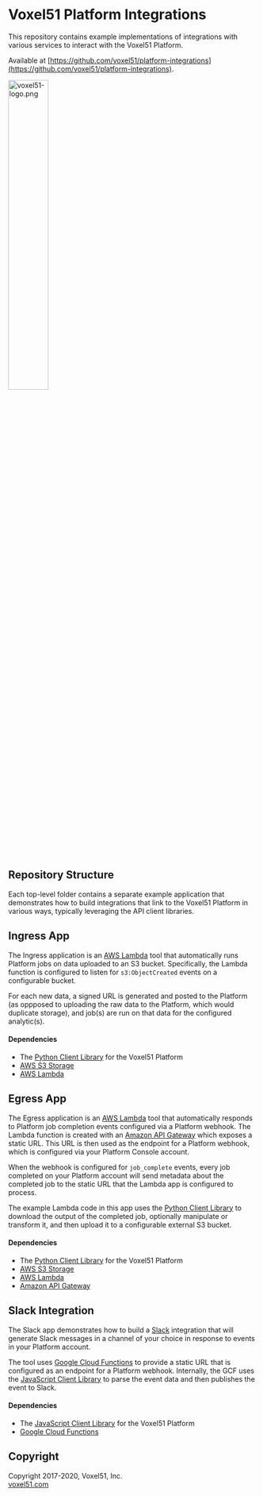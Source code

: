 # Voxel51 Platform Integrations

This repository contains example implementations of integrations with various
services to interact with the Voxel51 Platform.

Available at
[https://github.com/voxel51/platform-integrations](https://github.com/voxel51/platform-integrations).

<img src="https://drive.google.com/uc?id=1j0S8pLsopAqF1Ik3rf-CdyAIU4kA0sOP" alt="voxel51-logo.png" width="40%"/>


## Repository Structure

Each top-level folder contains a separate example application that demonstrates
how to build integrations that link to the Voxel51 Platform in various ways,
typically leveraging the API client libraries.


## Ingress App

The Ingress application is an [AWS Lambda](https://aws.amazon.com/lambda) tool
that automatically runs Platform jobs on data uploaded to an S3 bucket.
Specifically, the Lambda function is configured to listen for
`s3:ObjectCreated` events on a configurable bucket.

For each new data, a signed URL is generated and posted to the Platform (as
oppposed to uploading the raw data to the Platform, which would duplicate
storage), and job(s) are run on that data for the configured analytic(s).

#### Dependencies

- The [Python Client Library](https://github.com/voxel51/api-py) for the
Voxel51 Platform
- [AWS S3 Storage](https://aws.amazon.com/s3)
- [AWS Lambda](https://aws.amazon.com/lambda)


## Egress App

The Egress application is an [AWS Lambda](https://aws.amazon.com/lambda) tool
that automatically responds to Platform job completion events configured via a
Platform webhook. The Lambda function is created with an
[Amazon API Gateway](https://aws.amazon.com/api-gateway) which exposes a static
URL. This URL is then used as the endpoint for a Platform webhook, which is
configured via your Platform Console account.

When the webhook is configured for `job_complete` events, every job completed
on your Platform account will send metadata about the completed job to the
static URL that the Lambda app is configured to process.

The example Lambda code in this app uses the
[Python Client Library](https://github.com/voxel51/api-py) to download the
output of the completed job, optionally manipulate or transform it, and then
upload it to a configurable external S3 bucket.

#### Dependencies

- The [Python Client Library](https://github.com/voxel51/api-py) for the
Voxel51 Platform
- [AWS S3 Storage](https://aws.amazon.com/s3)
- [AWS Lambda](https://aws.amazon.com/lambda)
- [Amazon API Gateway](https://aws.amazon.com/api-gateway)


## Slack Integration

The Slack app demonstrates how to build a [Slack](https://slack.com)
integration that will generate Slack messages in a channel of your choice in
response to events in your Platform account.

The tool uses [Google Cloud Functions](https://cloud.google.com/functions) to
provide a static URL that is configured as an endpoint for a Platform webhook.
Internally, the GCF uses the
[JavaScript Client Library](https://github.com/voxel51/api-js) to parse the
event data and then publishes the event to Slack.

#### Dependencies

- The [JavaScript Client Library](https://github.com/voxel51/api-js) for the
Voxel51 Platform
- [Google Cloud Functions](https://cloud.google.com/functions)


## Copyright

Copyright 2017-2020, Voxel51, Inc.<br>
[voxel51.com](https://voxel51.com)
